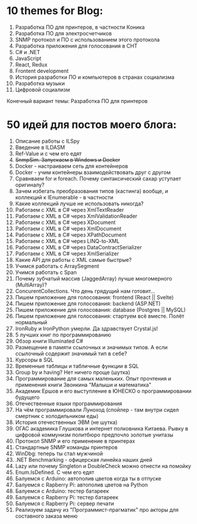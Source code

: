 # 10 themes for Blog:

1. Разработка ПО для принтеров, в частности Коника
2. Разработка ПО для электросчетчиков
3. SNMP протокол и ПО с использованием этого протокола
4. Разработка приложения для голосования в СНТ
5. C# и .NET
6. JavaScript
7. React, Redux
8. Frontent development
9. История разработки ПО и компьютеров в странах социализма
10. Разработка музыки
11. Цифровой социализм 

Конечный вариант темы: Разработка ПО для принтеров

# 50 идей для постов моего блога:

1. Описание работы с ILSpy
2. Введение в ILDASM
3. Ref-Value и с чем его едят
4. ~~SnmpSim. Запускаем в Windows и Docker~~
5. Docker - настраиваем сеть для контейнеров
6. Docker - учим контейнеры взаимодействовать друг с другом
7. Сравнваем for и foreach. Почему синтаксический сахар уступает оригиналу?
8. Зачем избегать преобразования типов (кастинга) вообще, и коллекций к IEnumerable - в частности
9. Какие коллекций лучше не использовать никогда?
10. Работаем с XML в C# через XmlTextReader
11. Работаем с XML в C# через XmlValidationReader
12. Работаем с XML в C# через XDocument
13. Работаем с XML в C# через XmlDocument
14. Работаем с XML в C# через XPathDocument
15. Работаем с XML в C# через LINQ-to-XML
16. Работаем с XML в C# через DataContractSerializer
17. Работаем с XML в C# через XmlSerializer
18. Какие API для работы с XML самые быстрые?
19. Учимся работать с ArraySegment<T>
20. Учимся работать с Span<T>
21. Почему зубчатый массив (JaggedArray) лучше многомерного (MultiArray)?
22. ConcurentCollections. Что день грядущий нам готовит...
23. Пишем приложение для голосования: frontend (React || Svelte)
24. Пишем приложение для голосования: backend (ASP.NET)
25. Пишем приложение для голосования: database (Postgres || MySQL)
26. Пишем приложение для голосования: стартуем всё вместе. Полёт нормальный
27. IronRuby и IronPython умерли. Да здравствует Crystal.js!
28. 5 лучших книг по программированию
29. Обзор книги Illuminated C#
30. Размещение в памяти ссылочных и значимых типов. А если ссылочный содержит значимый тип в себе?
31. Курсоры в SQL
32. Временные таблицы и табличные функции в SQL
33. Group by и having? Нет ничего проще (шутка)
34. Программирование для самых маленьких. Опыт прочтения и применения книги Звонкина "Малыши и математика"
35. Академик Ершов и его выступление в ЮНЕСКО о программировании будущего
36. Отечественные языки программирования
37. На чём программировали Луноход (спойлер - там внутри сидел смертник с холодильником еды)
38. История отечественных ЭВМ (не шутка)
39. ОГАС академика Глушкова и интернет полковника Китаева. Рывку в цифровой коммунизм политбюро предпочло золотые унитазы
40. Протокол SNMP и его применение в принтерах
41. Стандартные SNMP команды принтеров
42. WinDbg: теперь ты стал мужчиной
43. .NET Benchmarking - офицерская линейка наших дней
44. Lazy<T> или почему Singleton и DoubleCheck можно отнести на помойку
45. Enum.IsDefined. С чем его едят
46. Балуемся с Arduino: автополив цветов когда ты в отпуске
47. Балуемся с Rapberry Pi: автополив цветов на Python
48. Балуемся с Arduino: тестер батареек
49. Балуемся с Rapberry Pi: тестер батареек
50. Балуемся с Rapberry Pi: сервер печати
51. Реализуем задачу из "Программист-прагматик" про акторы для составного заказа меню
